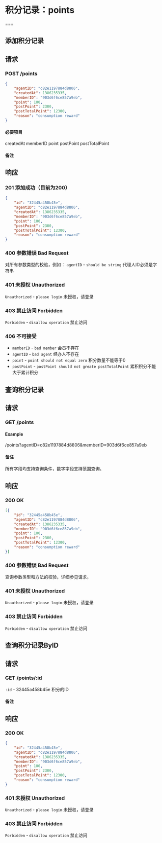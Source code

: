 # 积分记录：points
===

## 添加积分记录
## 请求
### POST /points

```json
{
    "agentID": "c82e1197884d8806", 
    "createdAt": 1386235335, 
    "memberID": "903d6f6ce857a9eb", 
    "point": 100, 
    "postPoint": 2300, 
    "postTotalPoint": 12300, 
    "reason": "consumption reward"
}
```

#### 必要项目
createdAt
memberID
point
postPoint
postTotalPoint

#### 备注

## 响应
### 201 添加成功（目前为200）
```json
{
    "id": "32445a458b45e", 
    "agentID": "c82e1197884d8806", 
    "createdAt": 1386235335, 
    "memberID": "903d6f6ce857a9eb", 
    "point": 100, 
    "postPoint": 2300, 
    "postTotalPoint": 12300, 
    "reason": "consumption reward"
}
```

### 400 参数错误 Bad Request
对所有参数类型的校验，例如：
`agentID` - `should be string` 代理人ID必须是字符串

### 401 未授权 Unauthorized
`Unauthorized` - `please login` 未授权，请登录

### 403 禁止访问 Forbidden
`Forbidden` - `disallow operation` 禁止访问

### 406 不可接受
* `memberID` - `bad member` 会员不存在
* `agentID` - `bad agent` 经办人不存在
* `point` - `point should not equal zero` 积分数量不能等于0
* `postPoint` - `postPoint should not greate postTotalPoint` 累积积分不能大于累计积分

## 查询积分记录
## 请求
### GET /points
#### Example
/points?agentID=c82e1197884d8806&memberID=903d6f6ce857a9eb

#### 备注
所有字段均支持查询条件，数字字段支持范围查询。

## 响应

### 200 OK
```json
[{
    "id": "32445a458b45e", 
    "agentID": "c82e1197884d8806", 
    "createdAt": 1386235335, 
    "memberID": "903d6f6ce857a9eb", 
    "point": 100, 
    "postPoint": 2300, 
    "postTotalPoint": 12300, 
    "reason": "consumption reward"
}]
```

### 400 参数错误 Bad Request
查询参数类型和方法的校验，详细参见请求。

### 401 未授权 Unauthorized
`Unauthorized` - `please login` 未授权，请登录

### 403 禁止访问 Forbidden
`Forbidden` - `disallow operation` 禁止访问
 
## 查询积分记录ByID
## 请求
### GET /points/:id
`:id` - 32445a458b45e 积分的ID

#### 备注

## 响应

### 200 OK
```json
{
    "id": "32445a458b45e", 
    "agentID": "c82e1197884d8806", 
    "createdAt": 1386235335, 
    "memberID": "903d6f6ce857a9eb", 
    "point": 100, 
    "postPoint": 2300, 
    "postTotalPoint": 12300, 
    "reason": "consumption reward"
}
```

### 401 未授权 Unauthorized
`Unauthorized` - `please login` 未授权，请登录

### 403 禁止访问 Forbidden
`Forbidden` - `disallow operation` 禁止访问